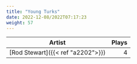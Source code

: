 ```yaml
---
title: "Young Turks"
date: 2022-12-08/2022T07:17:23
weight: 57
---
```




 Artist | Plays 
----- | -----:
[Rod Stewart]({{< ref "a2202">}}) | 4
